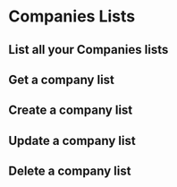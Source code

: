 # Companies Lists

## List all your Companies lists

## Get a company list

## Create a company list

## Update a company list

## Delete a company list
